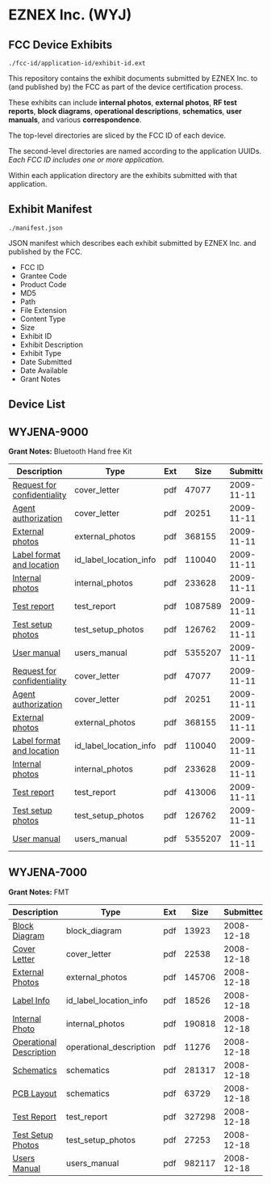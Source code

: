# EZNEX Inc. (WYJ)
## FCC Device Exhibits

```
./fcc-id/application-id/exhibit-id.ext
```

This repository contains the exhibit documents submitted by EZNEX Inc. to (and published by) the FCC as part of the device certification process.

These exhibits can include **internal photos**, **external photos**, **RF test reports**, **block diagrams**, **operational descriptions**, **schematics**, **user manuals**, and various **correspondence**.

The top-level directories are sliced by the FCC ID of each device.

The second-level directories are named according to the application UUIDs. *Each FCC ID includes one or more application.*

Within each application directory are the exhibits submitted with that application. 

## Exhibit Manifest

```
./manifest.json
```

JSON manifest which describes each exhibit submitted by EZNEX Inc. and published by the FCC.

- FCC ID
- Grantee Code
- Product Code
- MD5
- Path
- File Extension
- Content Type
- Size
- Exhibit ID
- Exhibit Description
- Exhibit Type
- Date Submitted
- Date Available
- Grant Notes

## Device List
## WYJENA-9000
**Grant Notes:** Bluetooth Hand free Kit

| Description | Type | Ext | Size | Submitted | Available |
| ----------- | ---- | --- | ---- | --------- | --------- |
| [Request for confidentiality](WYJENA-9000/5cbe0d10af5a70960e0342c9e804523a/1198067.pdf) | cover_letter | pdf | 47077 | 2009-11-11 | 2009-11-11 |
| [Agent authorization](WYJENA-9000/5cbe0d10af5a70960e0342c9e804523a/1198068.pdf) | cover_letter | pdf | 20251 | 2009-11-11 | 2009-11-11 |
| [External photos](WYJENA-9000/5cbe0d10af5a70960e0342c9e804523a/1198070.pdf) | external_photos | pdf | 368155 | 2009-11-11 | 2009-11-11 |
| [Label format and location](WYJENA-9000/5cbe0d10af5a70960e0342c9e804523a/1198071.pdf) | id_label_location_info | pdf | 110040 | 2009-11-11 | 2009-11-11 |
| [Internal photos](WYJENA-9000/5cbe0d10af5a70960e0342c9e804523a/1198072.pdf) | internal_photos | pdf | 233628 | 2009-11-11 | 2009-11-11 |
| [Test report](WYJENA-9000/5cbe0d10af5a70960e0342c9e804523a/1198069.pdf) | test_report | pdf | 1087589 | 2009-11-11 | 2009-11-11 |
| [Test setup photos](WYJENA-9000/5cbe0d10af5a70960e0342c9e804523a/1198073.pdf) | test_setup_photos | pdf | 126762 | 2009-11-11 | 2009-11-11 |
| [User manual](WYJENA-9000/5cbe0d10af5a70960e0342c9e804523a/1198066.pdf) | users_manual | pdf | 5355207 | 2009-11-11 | 2009-11-11 |
| [Request for confidentiality](WYJENA-9000/5702c57e2dd6d07e2ec9967970733244/1198067.pdf) | cover_letter | pdf | 47077 | 2009-11-11 | 2009-11-11 |
| [Agent authorization](WYJENA-9000/5702c57e2dd6d07e2ec9967970733244/1198068.pdf) | cover_letter | pdf | 20251 | 2009-11-11 | 2009-11-11 |
| [External photos](WYJENA-9000/5702c57e2dd6d07e2ec9967970733244/1198070.pdf) | external_photos | pdf | 368155 | 2009-11-11 | 2009-11-11 |
| [Label format and location](WYJENA-9000/5702c57e2dd6d07e2ec9967970733244/1198071.pdf) | id_label_location_info | pdf | 110040 | 2009-11-11 | 2009-11-11 |
| [Internal photos](WYJENA-9000/5702c57e2dd6d07e2ec9967970733244/1198072.pdf) | internal_photos | pdf | 233628 | 2009-11-11 | 2009-11-11 |
| [Test report](WYJENA-9000/5702c57e2dd6d07e2ec9967970733244/1198086.pdf) | test_report | pdf | 413006 | 2009-11-11 | 2009-11-11 |
| [Test setup photos](WYJENA-9000/5702c57e2dd6d07e2ec9967970733244/1198073.pdf) | test_setup_photos | pdf | 126762 | 2009-11-11 | 2009-11-11 |
| [User manual](WYJENA-9000/5702c57e2dd6d07e2ec9967970733244/1198066.pdf) | users_manual | pdf | 5355207 | 2009-11-11 | 2009-11-11 |
## WYJENA-7000
**Grant Notes:** FMT

| Description | Type | Ext | Size | Submitted | Available |
| ----------- | ---- | --- | ---- | --------- | --------- |
| [Block Diagram](WYJENA-7000/04c34210c280dd4bbfc84be52f185a7a/1046408.pdf) | block_diagram | pdf | 13923 | 2008-12-18 | 2008-12-18 |
| [Cover Letter](WYJENA-7000/04c34210c280dd4bbfc84be52f185a7a/1046409.pdf) | cover_letter | pdf | 22538 | 2008-12-18 | 2008-12-18 |
| [External Photos](WYJENA-7000/04c34210c280dd4bbfc84be52f185a7a/1046412.pdf) | external_photos | pdf | 145706 | 2008-12-18 | 2008-12-18 |
| [Label Info](WYJENA-7000/04c34210c280dd4bbfc84be52f185a7a/1046414.pdf) | id_label_location_info | pdf | 18526 | 2008-12-18 | 2008-12-18 |
| [Internal Photo](WYJENA-7000/04c34210c280dd4bbfc84be52f185a7a/1046416.pdf) | internal_photos | pdf | 190818 | 2008-12-18 | 2008-12-18 |
| [Operational Description](WYJENA-7000/04c34210c280dd4bbfc84be52f185a7a/1046410.pdf) | operational_description | pdf | 11276 | 2008-12-18 | 2008-12-18 |
| [Schematics](WYJENA-7000/04c34210c280dd4bbfc84be52f185a7a/1046411.pdf) | schematics | pdf | 281317 | 2008-12-18 | 2008-12-18 |
| [PCB Layout](WYJENA-7000/04c34210c280dd4bbfc84be52f185a7a/1046417.pdf) | schematics | pdf | 63729 | 2008-12-18 | 2008-12-18 |
| [Test Report](WYJENA-7000/04c34210c280dd4bbfc84be52f185a7a/1046413.pdf) | test_report | pdf | 327298 | 2008-12-18 | 2008-12-18 |
| [Test Setup Photos](WYJENA-7000/04c34210c280dd4bbfc84be52f185a7a/1046418.pdf) | test_setup_photos | pdf | 27253 | 2008-12-18 | 2008-12-18 |
| [Users Manual](WYJENA-7000/04c34210c280dd4bbfc84be52f185a7a/1046415.pdf) | users_manual | pdf | 982117 | 2008-12-18 | 2008-12-18 |

